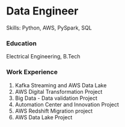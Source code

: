 # Data Engineer
 Skills: Python, AWS, PySpark, SQL

### Education
Electrical Engineering, B.Tech <br/>

### Work Experience
1. Kafka Streaming and AWS Data Lake
2. AWS Digital Transformation Project
3. Big Data - Data validation Project
4. Automation Center and Innovation Project
5. AWS Redshift Migration project
6. AWS Data Lake Project
